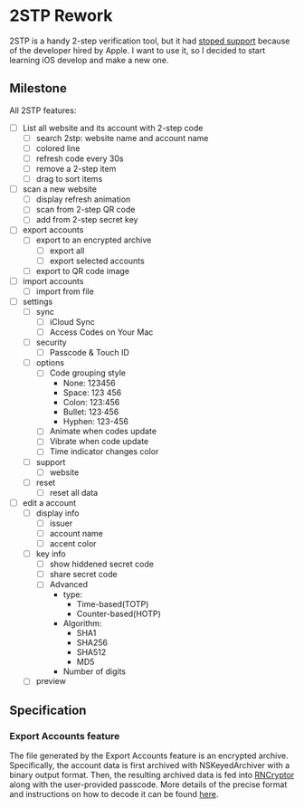 # 2STP Rework

2STP is a handy 2-step verification tool, but it had [stoped support](http://www.thomasrzhao.com/2stp-support/end-of-support/) because of the developer hired by Apple. I want to use it, so I decided to start learning iOS develop and make a new one.

## Milestone

All 2STP features:

* [ ] List all website and its account with 2-step code
  * [ ] search 2stp: website name and account name
  * [ ] colored line
  * [ ] refresh code every 30s
  * [ ] remove a 2-step item
  * [ ] drag to sort items
* [ ] scan a new website
  * [ ] display refresh animation
  * [ ] scan from 2-step QR code
  * [ ] add from 2-step secret key
* [ ] export accounts
  * [ ] export to an encrypted archive
    * [ ] export all
    * [ ] export selected accounts
  * [ ] export to QR code image
* [ ] import accounts
  * [ ] import from file
* [ ] settings
  * [ ] sync
    * [ ] iCloud Sync
    * [ ] Access Codes on Your Mac
  * [ ] security
    * [ ] Passcode & Touch ID
  * [ ] options
    * [ ] Code grouping style
      * None: 123456
      * Space: 123 456
      * Colon: 123:456
      * Bullet: 123·456
      * Hyphen: 123-456
    * [ ] Animate when codes update
    * [ ] Vibrate when code update
    * [ ] Time indicator changes color
  * [ ] support
    * [ ] website
  * [ ] reset
    * [ ] reset all data
* [ ] edit a account
  * [ ] display info
    * [ ] issuer
    * [ ] account name
    * [ ] accent color
  * [ ] key info
    * [ ] show hiddened secret code
    * [ ] share secret code
    * [ ] Advanced
      * type:
        * Time-based(TOTP)
        * Counter-based(HOTP)
      * Algorithm:
        * SHA1
        * SHA256
        * SHA512
        * MD5
      * Number of digits
  * [ ] preview

## Specification

### Export Accounts feature

The file generated by the Export Accounts feature is an encrypted archive.
Specifically, the account data is first archived with NSKeyedArchiver with a binary output format. Then, the resulting archived data is fed into [RNCryptor](https://github.com/RNCryptor/RNCryptor) along with the user-provided passcode.
More details of the precise format and instructions on how to decode it can be found [here](http://www.thomasrzhao.com/files/OTPToken.swift).

